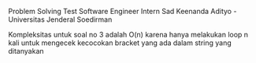 Problem Solving Test Software Engineer Intern
Sad Keenanda Adityo - Universitas Jenderal Soedirman

Kompleksitas untuk soal no 3 adalah O(n)
karena hanya melakukan loop n kali untuk mengecek kecocokan bracket yang ada dalam string yang ditanyakan
